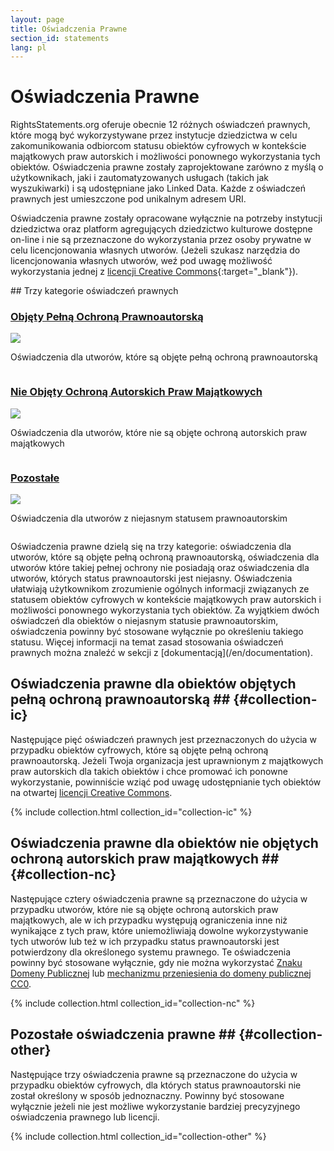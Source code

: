 ```yaml
---
layout: page
title: Oświadczenia Prawne
section_id: statements
lang: pl
---
```


# Oświadczenia Prawne

RightsStatements.org oferuje obecnie 12 różnych oświadczeń prawnych, które mogą być wykorzystywane przez instytucje dziedzictwa w celu zakomunikowania odbiorcom statusu obiektów cyfrowych w kontekście majątkowych praw autorskich i możliwości ponownego wykorzystania tych obiektów. Oświadczenia prawne zostały zaprojektowane zarówno z myślą o użytkownikach, jaki i zautomatyzowanych usługach (takich jak wyszukiwarki) i są udostępniane jako Linked Data. Każde z oświadczeń prawnych jest umieszczone pod unikalnym adresem URI.

Oświadczenia prawne zostały opracowane wyłącznie na potrzeby instytucji dziedzictwa oraz platform agregujących dziedzictwo kulturowe dostępne on-line i nie są przeznaczone do wykorzystania przez osoby prywatne w celu licencjonowania własnych utworów. (Jeżeli szukasz narzędzia do licencjonowania własnych utworów, weź pod uwagę możliwość wykorzystania jednej z [licencji Creative Commons](https://creativecommons.org/licenses/){:target="_blank"}).

<div class="box">
## Trzy kategorie oświadczeń prawnych

<div class="row" markdown="0">
  <div class="medium-4 columns">
    <div class="statements-category-teaser">
      <a href="#collection-ic"><h3>Objęty Pełną Ochroną Prawnoautorską</h3></a>
      <a href="#collection-ic">
        <img src="{{ site.url }}{{ site.baseurl }}/files/icons/InC.Icon-Only.dark.svg" />
      </a>
      <p>Oświadczenia dla utworów, które są objęte pełną ochroną prawnoautorską</p>
    </div>
  </div>
  <div class="medium-4 columns">
    <div class="statements-category-teaser">
      <a href="#collection-nc"><h3>Nie Objęty Ochroną Autorskich Praw Majątkowych</h3></a>
      <a href="#collection-nc">
        <img src="{{ site.url }}{{ site.baseurl }}/files/icons/NoC.Icon-Only.dark.svg" />
      </a>
      <p>Oświadczenia dla utworów, które nie są objęte ochroną autorskich praw majątkowych</p>
    </div>
  </div>
  <div class="medium-4 columns">
    <div class="statements-category-teaser">
      <a href="#collection-other"><h3>Pozostałe</h3></a>
      <a href="#collection-other">
        <img src="{{ site.url }}{{ site.baseurl }}/files/icons/Other.Icon-Only.dark.svg" />
      </a>
      <p>Oświadczenia dla utworów z niejasnym statusem prawnoautorskim</p>
    </div>
  </div>
</div>
<div>
  <p>Oświadczenia prawne dzielą się na trzy kategorie: oświadczenia dla utworów, które są objęte pełną ochroną prawnoautorską, oświadczenia dla utworów które takiej pełnej ochrony nie posiadają oraz oświadczenia dla utworów, których status prawnoautorski jest niejasny. Oświadczenia ułatwiają użytkownikom zrozumienie ogólnych informacji związanych ze statusem obiektów cyfrowych w kontekście majątkowych praw autorskich i możliwości ponownego wykorzystania tych obiektów. Za wyjątkiem dwóch oświadczeń dla obiektów o niejasnym statusie prawnoautorskim, oświadczenia powinny być stosowane wyłącznie po określeniu takiego statusu. Więcej informacji na temat zasad stosowania oświadczeń prawnych można znaleźć w sekcji z [dokumentacją](/en/documentation).</p>
</div>

</div>

## Oświadczenia prawne dla obiektów objętych pełną ochroną prawnoautorską ## {#collection-ic}

Następujące pięć oświadczeń prawnych jest przeznaczonych do użycia w przypadku obiektów cyfrowych, które są objęte pełną ochroną prawnoautorską. Jeżeli Twoja organizacja jest uprawnionym z majątkowych praw autorskich dla takich obiektów i chce promować ich ponowne wykorzystanie, powinniście wziąć pod uwagę udostępnianie tych obiektów na otwartej [licencji Creative Commons](https://creativecommons.org/licenses/).

{% include collection.html collection_id="collection-ic" %}

## Oświadczenia prawne dla obiektów nie objętych ochroną autorskich praw majątkowych ## {#collection-nc}

Następujące cztery oświadczenia prawne są przeznaczone do użycia w przypadku utworów, które nie są objęte ochroną autorskich praw majątkowych, ale w ich przypadku występują ograniczenia inne niż wynikające z tych praw, które uniemożliwiają dowolne wykorzystywanie tych utworów lub też w ich przypadku status prawnoautorski jest potwierdzony dla określonego systemu prawnego. Te oświadczenia powinny być stosowane wyłącznie, gdy nie można wykorzystać [Znaku Domeny Publicznej](https://creativecommons.org/publicdomain/mark/1.0/) lub [mechanizmu przeniesienia do domeny publicznej CC0](https://creativecommons.org/publicdomain/zero/1.0/).

{% include collection.html collection_id="collection-nc" %}

## Pozostałe oświadczenia prawne ## {#collection-other}

Następujące trzy oświadczenia prawne są przeznaczone do użycia w przypadku obiektów cyfrowych, dla których status prawnoautorski nie został określony w sposób jednoznaczny. Powinny być stosowane wyłącznie jeżeli nie jest możliwe wykorzystanie bardziej precyzyjnego oświadczenia prawnego lub licencji.

{% include collection.html collection_id="collection-other" %}

